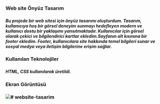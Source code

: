 <h3>Web site Önyüz Tasarım<h3>
<h5>Bu projede bir web sitesi için önyüz tasarımı oluşturdum. Tasarım, kullanıcıya hoş bir görsel deneyim sunmayı hedefleyen modern ve kullanıcı dostu bir yaklaşımı yansıtmaktadır. Kullanıcılar için görsel olarak çekici ve bilgilendirici kartlar ekledim.Sayfanın alt kısmına bir footer ekledim. Footer, kullanıcılara site hakkında temel bilgileri sunar ve sosyal medya veya iletişim bilgilerine erişim sağlar.<h5>
<h3>Kullanılan Teknolojiler<h3>
<h5>HTML, CSS  kullanılarak üretildi.<h5>
<h3>Ekran Görüntüsü<h3>
  
![](NFT.gif)# website-tasarim
